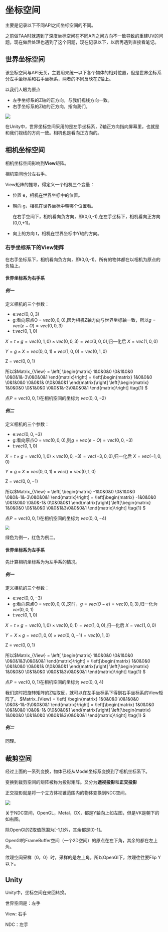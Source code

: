 # 坐标空间

主要是记录以下不同API之间坐标空间的不同。

之前做TAA时就遇到了深度坐标空间在不同API之间方向不一致导致的重建UV的问题，现在做后处理也遇到了这个问题，现在记录以下，以后再遇到直接看笔记。

## 世界坐标空间

该坐标空间与API无关，主要用来统一以下各个物体的相对位置，但是世界坐标系分左手坐标系和右手坐标系，两者的不同反映在Z轴上。

以我们人眼为原点

- 左手坐标系的Z轴的正方向，与我们视线方向一致。
- 右手坐标系的Z轴的正方向，指向我们。

![](https://img-blog.csdnimg.cn/20200723105834738.png?x-oss-process=image/watermark,type_ZmFuZ3poZW5naGVpdGk,shadow_10,text_aHR0cHM6Ly9ibG9nLmNzZG4ubmV0L3FxXzQyNTY0OTA4,size_16,color_FFFFFF,t_70)

在Unity中，世界坐标空间采用的是左手坐标系，Z轴正方向指向屏幕里，也就是和我们视线的方向一致。相机也是看向正方向的。

## 相机坐标空间

相机坐标空间影响到**View**矩阵。

相机空间也分左右手。

View矩阵的推导，得定义一个相机三个变量：

- 位置 e，相机在世界坐标中的位置。

- 朝向 g，相机在世界坐标中朝哪个位置看。

  在右手空间下，相机看向负方向，即(0,0,-1),在左手坐标下，相机看向正方向(0,0,+1)。

- 向上的方向 t，相机在世界坐标中Y轴的方向。

### 右手坐标系下的View矩阵

在右手坐标系下，相机看向负方向，即(0,0,-1)。所有的物体都在以相机为原点的负轴上。

#### 世界坐标系为右手系
##### 例一
定义相机的三个参数：

- e:$vec(0,0,3)$
- g:看向原点O = $vec(0,0,0)$,因为相机Z轴方向与世界坐标轴一致，所以$g= vec(e-O) = vec(0,0,3)$
- t:$vec(0,1,0)$

$X = t\times g = vec(0,1,0) \times vec(0,0,3) = vec(3,0,0)$,归一化后 $X = vec(1,0,0)$

$Y = g \times X = vec(0,0,1)\times vec(1,0,0) = vec(0,1,0)$

Z = $vec(0,0,1)$

所以$Matrix_{View} = 
\left[ \begin{matrix} 1&0&0&0  \\0&1&0&0 \\0&0&1&-3\\0&0&0&1 \end{matrix}\right] = \left[\begin{matrix} 1&0&0&0  \\0&1&0&0 \\0&0&1& 0\\0&0&0&1 \end{matrix}\right] \left[\begin{matrix} 1&0&0&0  \\0&1&0&0 \\0&0&1&-3\\0&0&0&1 \end{matrix}\right] \tag{1}
$ 

点$P = vec(0,0,1)$在相机空间的坐标为 $vec(0,0,-2)$
##### 例二
定义相机的三个参数：

- e:$vec(0,0,- 3)$
- g:看向原点O = $vec(0,0,0)$,则$g= vec(e-O) = vec(0,0,-3)$
- t:$vec(0,1,0)$

$X = t\times g = vec(0,1,0) \times vec(0,0,- 3) = vec(-3,0,0)$,归一化后 $X = vec(-1,0,0)$

$Y = g \times X = vec(0,0,1)\times vec() = vec(0,1,0)$

Z = $vec(0,0,-1)$

所以$Matrix_{View} = 
\left[ \begin{matrix} -1&0&0&0  \\0&1&0&0 \\0&0&-1&-3\\0&0&0&1 \end{matrix}\right] = \left[\begin{matrix} -1&0&0&0  \\0&1&0&0 \\0&0&-1& 0\\0&0&0&1 \end{matrix}\right] \left[\begin{matrix} 1&0&0&0  \\0&1&0&0 \\0&0&1&3\\0&0&0&1 \end{matrix}\right] \tag{1}
$ 

点$P = vec(0,0,1)$在相机空间的坐标为 $vec(0,0,-4)$

<img src="D:\Users\Administrator\Desktop\内存测试\rightView.jpg" style="zoom:80%;" />

绿色为例一，红色为例二。

#### 世界坐标系为左手系

先计算相机坐标系为为左手系的情况。
##### 例一
定义相机的三个参数：

- e:$vec(0,0,-3)$
- g:看向原点O = $vec(0,0,0)$,这时，$g= vec(O-e) = vec(0,0,3)$,归一化为$ver(0,0,1)$
- t:$vec(0,1,0)$

$X = t \times g = vec(0,1,0) \times vec(0,0,1) = vec(1,0,0)$,归一化后 $X = vec(1,0,0)$

$Y = X \times g = vec(1,0,0)\times vec(0,0,-1) = vec(0,1,0)$

Z = $vec(0,0,1)$

所以$Matrix_{View} = 
\left[ \begin{matrix} 1&0&0&0  \\0&1&0&0 \\0&0&1&3\\0&0&0&1 \end{matrix}\right] = \left[\begin{matrix} 1&0&0&0  \\0&1&0&0 \\0&0&1& 0\\0&0&0&1 \end{matrix}\right] \left[\begin{matrix} 1&0&0&0  \\0&1&0&0 \\0&0&1&3\\0&0&0&1 \end{matrix}\right] \tag{1}
$ 

点$P = vec(0,0,1)$在相机空间的坐标为 $vec(0,0,4)$

我们这时把旋转矩阵的Z轴取反，就可以在左手坐标系下得到右手坐标系的View矩阵了。
$Matrix_{View} = 
\left[ \begin{matrix} 1&0&0&0  \\0&1&0&0 \\0&0&-1&-3\\0&0&0&1 \end{matrix}\right] = \left[\begin{matrix} 1&0&0&0  \\0&1&0&0 \\0&0&-1& 0\\0&0&0&1 \end{matrix}\right] \left[\begin{matrix} 1&0&0&0  \\0&1&0&0 \\0&0&1&3\\0&0&0&1 \end{matrix}\right] \tag{1}
$ 

##### 例二
同理。

## 裁剪空间

经过上面的一系列变换，物体已经从Model坐标系变换到了相机坐标系下。

变换到裁剪空间的矩阵被称为投影矩阵。又分为**透视投影**和**正交投影**

正交投影就是将一个立方体视锥范围内的物体变换到NDC空间。

![](https://pic2.zhimg.com/80/v2-a6a509afb79c732686b1aa02df0eec1d_1440w.webp)

关于NDC空间，OpenGL，Metal，DX，都是Y轴向上如左图，但是VK是朝下的如右图。

除OpenGl的Z取值范围为[-1,1]外，其余都是[0-1]。

OpenGl的FrameBuffer空间（一个2D空间）的原点在左下角，其余的都在左上角。

纹理空间采样（0，0）时，采样的是左上角，所以OpenGl下，纹理往往要Flip Y以下。

## Unity

Unity中，坐标空间在来回转换。

世界空间是：左手

View: 右手

NDC：左手
